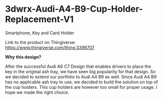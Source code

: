 # 3dwrx-Audi-A4-B9-Cup-Holder-Replacement-V1
Smartphone, Key and Card Holder

Link to the product on Thingiverse:
https://www.thingiverse.com/thing:3398707



**Why this design?**

After the successful Audi A6 C7 Design that enables drivers to place the key in the original ash tray, we have seen big popularity for that design.
So we decided to extend our portfolio to Audi A4 B9 as well.
Since Audi A4 B9 has no applicable ash tray to use, we decided to build the solution on top of the cup holders.
This cup holders are however too small for proper usage. I hope we made the right choice.
